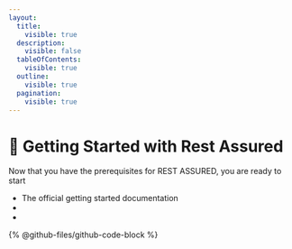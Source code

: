 ```yaml
---
layout:
  title:
    visible: true
  description:
    visible: false
  tableOfContents:
    visible: true
  outline:
    visible: true
  pagination:
    visible: true
---
```


# 🚀 Getting Started with Rest Assured

Now that you have the prerequisites for REST ASSURED, you are ready to start

* The official getting started documentation
*
*

&#x20;

{% @github-files/github-code-block %}
